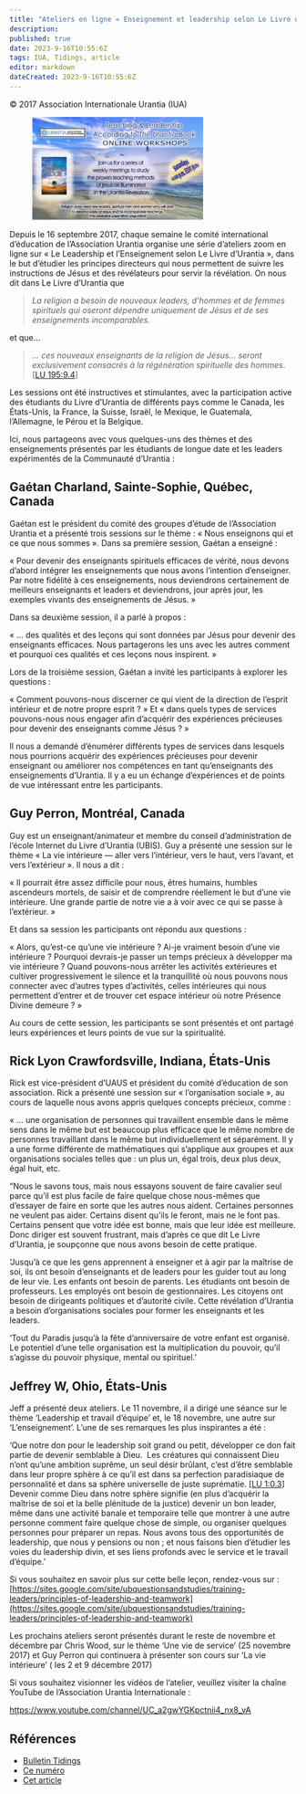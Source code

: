 ```yaml
---
title: "Ateliers en ligne « Enseignement et leadership selon Le Livre d’Urantia »"
description: 
published: true
date: 2023-9-16T10:55:6Z
tags: IUA, Tidings, article
editor: markdown
dateCreated: 2023-9-16T10:55:6Z
---
```


<p class="v-card v-sheet theme--light grey lighten-3 px-2">© 2017 Association Internationale Urantia (IUA)</p>


<figure id="Figure_6" class="image urantiapedia image-style-align-left">
<img src="/image/article/IUA_Tidings/Leadership-Workshop-Poster-300x180.jpg">
</figure>

Depuis le 16 septembre 2017, chaque semaine le comité international d’éducation de l’Association Urantia organise une série d’ateliers zoom en ligne sur « Le Leadership et l’Enseignement selon Le Livre d’Urantia », dans le but d’étudier les principes directeurs qui nous permettent de suivre les instructions de Jésus et des révélateurs pour servir la révélation. On nous dit dans Le Livre d’Urantia que
<br style="clear:both;"/>

> _La religion a besoin de nouveaux leaders, d’hommes et de femmes spirituels qui oseront dépendre uniquement de Jésus et de ses enseignements incomparables._

et que…


> _… ces nouveaux enseignants de la religion de Jésus… seront exclusivement consacrés à la régénération spirituelle des hommes_. <a id="a48_111"></a>[[LU 195:9.4](/fr/The_Urantia_Book/195#p9_4)]

Les sessions ont été instructives et stimulantes, avec la participation active des étudiants du Livre d’Urantia de différents pays comme le Canada, les États-Unis, la France, la Suisse, Israël, le Mexique, le Guatemala, l’Allemagne, le Pérou et la Belgique.

Ici, nous partageons avec vous quelques-uns des thèmes et des enseignements présentés par les étudiants de longue date et les leaders expérimentés de la Communauté d’Urantia :

## Gaétan Charland, Sainte-Sophie, Québec, Canada

Gaétan est le président du comité des groupes d’étude de l’Association Urantia et a présenté trois sessions sur le thème : « Nous enseignons qui et ce que nous sommes ». Dans sa première session, Gaétan a enseigné :

« Pour devenir des enseignants spirituels efficaces de vérité, nous devons d’abord intégrer les enseignements que nous avons l’intention d’enseigner. Par notre fidélité à ces enseignements, nous deviendrons certainement de meilleurs enseignants et leaders et deviendrons, jour après jour, les exemples vivants des enseignements de Jésus. »

Dans sa deuxième session, il a parlé à propos :

« … des qualités et des leçons qui sont données par Jésus pour devenir des enseignants efficaces. Nous partagerons les uns avec les autres comment et pourquoi ces qualités et ces leçons nous inspirent. »

Lors de la troisième session, Gaétan a invité les participants à explorer les questions :

« Comment pouvons-nous discerner ce qui vient de la direction de l’esprit intérieur et de notre propre esprit ? » Et « dans quels types de services pouvons-nous nous engager afin d’acquérir des expériences précieuses pour devenir des enseignants comme Jésus ? »

Il nous a demandé d’énumérer différents types de services dans lesquels nous pourrions acquérir des expériences précieuses pour devenir enseignant ou améliorer nos compétences en tant qu’enseignants des enseignements d’Urantia. Il y a eu un échange d’expériences et de points de vue intéressant entre les participants.

## Guy Perron, Montréal, Canada

Guy est un enseignant/animateur et membre du conseil d’administration de l’école Internet du Livre d’Urantia (UBIS). Guy a présenté une session sur le thème « La vie intérieure — aller vers l’intérieur, vers le haut, vers l’avant, et vers l’extérieur ». Il nous a dit :

« Il pourrait être assez difficile pour nous, êtres humains, humbles ascendeurs mortels, de saisir et de comprendre réellement le but d’une vie intérieure. Une grande partie de notre vie a à voir avec ce qui se passe à l’extérieur. »

Et dans sa session les participants ont répondu aux questions :

« Alors, qu’est-ce qu’une vie intérieure ? Ai-je vraiment besoin d’une vie intérieure ? Pourquoi devrais-je passer un temps précieux à développer ma vie intérieure ? Quand pouvons-nous arrêter les activités extérieures et cultiver progressivement le silence et la tranquillité où nous pouvons nous connecter avec d’autres types d’activités, celles intérieures qui nous permettent d’entrer et de trouver cet espace intérieur où notre Présence Divine demeure ? »

Au cours de cette session, les participants se sont présentés et ont partagé leurs expériences et leurs points de vue sur la spiritualité.

## Rick Lyon Crawfordsville, Indiana, États-Unis

Rick est vice-président d’UAUS et président du comité d’éducation de son association. Rick a présenté une session sur « l’organisation sociale », au cours de laquelle nous avons appris quelques concepts précieux, comme :

« … une organisation de personnes qui travaillent ensemble dans le même sens dans le même but est beaucoup plus efficace que le même nombre de personnes travaillant dans le même but individuellement et séparément. Il y a une forme différente de mathématiques qui s’applique aux groupes et aux organisations sociales telles que : un plus un, égal trois, deux plus deux, égal huit, etc.

“Nous le savons tous, mais nous essayons souvent de faire cavalier seul parce qu’il est plus facile de faire quelque chose nous-mêmes que d’essayer de faire en sorte que les autres nous aident. Certaines personnes ne veulent pas aider. Certains disent qu’ils le feront, mais ne le font pas. Certains pensent que votre idée est bonne, mais que leur idée est meilleure. Donc diriger est souvent frustrant, mais d’après ce que dit Le Livre d’Urantia, je soupçonne que nous avons besoin de cette pratique.

‘Jusqu’à ce que les gens apprennent à enseigner et à agir par la maîtrise de soi, ils ont besoin d’enseignants et de leaders pour les guider tout au long de leur vie. Les enfants ont besoin de parents. Les étudiants ont besoin de professeurs. Les employés ont besoin de gestionnaires. Les citoyens ont besoin de dirigeants politiques et d’autorité civile. Cette révélation d’Urantia a besoin d’organisations sociales pour former les enseignants et les leaders.

‘Tout du Paradis jusqu’à la fête d’anniversaire de votre enfant est organisé. Le potentiel d’une telle organisation est la multiplication du pouvoir, qu’il s’agisse du pouvoir physique, mental ou spirituel.’

## Jeffrey W, Ohio, États-Unis

Jeff a présenté deux ateliers. Le 11 novembre, il a dirigé une séance sur le thème ‘Leadership et travail d’équipe’ et, le 18 novembre, une autre sur ‘L’enseignement’. L’une de ses remarques les plus inspirantes a été :

‘Que notre don pour le leadership soit grand ou petit, développer ce don fait partie de devenir semblable à Dieu.  Les créatures qui connaissent Dieu n’ont qu’une ambition suprême, un seul désir brûlant, c’est d’être semblable dans leur propre sphère à ce qu’il est dans sa perfection paradisiaque de personnalité et dans sa sphère universelle de juste suprématie. <a id="a98_355"></a>[[LU 1:0.3](/fr/The_Urantia_Book/1#p0_3)] Devenir comme Dieu dans notre sphère signifie (en plus d’acquérir la maîtrise de soi et la belle plénitude de la justice) devenir un bon leader, même dans une activité banale et temporaire telle que montrer à une autre personne comment faire quelque chose de simple, ou organiser quelques personnes pour préparer un repas. Nous avons tous des opportunités de leadership, que nous y pensions ou non ; et nous faisons bien d’étudier les voies du leadership divin, et ses liens profonds avec le service et le travail d’équipe.’

Si vous souhaitez en savoir plus sur cette belle leçon, rendez-vous sur : [https://sites.google.com/site/ubquestionsandstudies/training-leaders/principles-of-leadership-and-teamwork](https://sites.google.com/site/ubquestionsandstudies/training-leaders/principles-of-leadership-and-teamwork)

Les prochains ateliers seront présentés durant le reste de novembre et décembre par Chris Wood, sur le thème ‘Une vie de service’ (25 novembre 2017) et Guy Perron qui continuera à présenter son cours sur ‘La vie intérieure’ ( les 2 et 9 décembre 2017)

Si vous souhaitez visionner les vidéos de l’atelier, veuillez visiter la chaîne YouTube de l’Association Urantia Internationale :

https://www.youtube.com/channel/UC_a2gwYGKpctnii4_nx8_vA

## Références

- [Bulletin Tidings](https://urantia-association.org/newsletter/ncategory/tidings-fr/?lang=fr)
- [Ce numéro](https://urantia-association.org/newsletter/tidings-decembre-2017/?lang=fr)
- [Cet article](https://urantia-association.org/ateliers-en-ligne-%e2%80%89enseignement-et-leadership-selon-le-livre-durantia%e2%80%89/?lang=fr)

